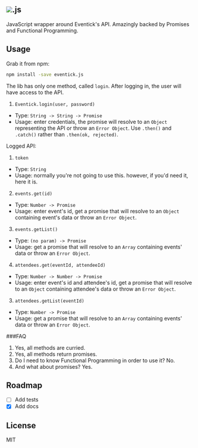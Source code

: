 ![](https://d1y8tirxzz9nde.cloudfront.net/assets/public/logo-footer-d10f5f3bf5936a4087bcc3af5b781feb.png).js
---

JavaScript wrapper around Eventick's API. Amazingly backed by Promises and Functional Programming.

Usage
---

Grab it from npm:

```bash
npm install -save eventick.js
```

The lib has only one method, called `login`. After logging in, the user will have access to the API.

1. `Eventick.login(user, password)`
  - Type: `String -> String -> Promise`
  - Usage: enter credentials, the promise will resolve to an `Object` representing the API or throw an `Error Object`. Use `.then()` and `.catch()` rather than `.then(ok, rejected)`.
  
Logged API:

1. `token`
  - Type: `String`
  - Usage: normally you're not going to use this. however, if you'd need it, here it is.
  
2. `events.get(id)`
  - Type: `Number -> Promise`
  - Usage: enter event's id, get a promise that will resolve to an `Object` containing event's data or throw an `Error Object`.

3. `events.getList()`
  - Type: `(no param) -> Promise`
  - Usage: get a promise that will resolve to an `Array` containing events' data or throw an `Error Object`.

4. `attendees.get(eventId, attendeeId)`
  - Type: `Number -> Number -> Promise`
  - Usage: enter event's id and attendee's id, get a promise that will resolve to an `Object` containing attendee's data or throw an `Error Object`.

3. `attendees.getList(eventId)`
  - Type: `Number -> Promise`
  - Usage: get a promise that will resolve to an `Array` containing events' data or throw an `Error Object`.

<!--
4. `attendees.checkin(eventId, attendees)`
  - Type: `Number -> Any* -> Promise`
  - `Any*`: You should pass or a) an `Object` containing `code` and `check_at` (optional) props or b) an `Array` containing multiples `Objects` of `code` and `check_at`.
  - Usage: enter event's id, attendees' `Array`or `Object`, get a promise that will resolve to ok or throw an `Error Object`.
-->

###FAQ

1. Yes, all methods are curried.
2. Yes, all methods return promises.
3. Do I need to know Functional Programming in order to use it? No.
4. And what about promises? Yes.

Roadmap
---

 - [ ] Add tests
 - [x] Add docs

License
---

MIT
